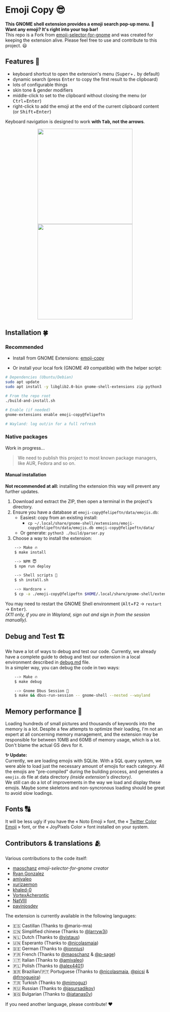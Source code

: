 # Emoji Copy 😎

**This GNOME shell extension provides a emoji search pop-up menu. 🚀<br>Want any emoji? It's right into your top bar!<br>**
This repo is a Fork from [emoji-selector-for-gnome](https://github.com/maoschanz/emoji-selector-for-gnome) and was created for keeping the extension alive.
Please feel free to use and contribute to this project. 😃

## Features 🚀

- keyboard shortcut to open the extension's menu (<kbd>Super</kbd>+<kbd>.</kbd> by default)
- dynamic search (press <kbd>Enter</kbd> to copy the first result to the clipboard)
- lots of configurable things
- skin tone & gender modifiers
- middle-click to set to the clipboard without closing the menu (or <kbd>Ctrl</kbd>+<kbd>Enter</kbd>)
- right-click to add the emoji at the end of the current clipboard content (or <kbd>Shift</kbd>+<kbd>Enter</kbd>)

Keyboard navigation is designed to work **with <kbd>Tab</kbd>, not the arrows**.

<div align="center">
<img src="https://user-images.githubusercontent.com/80127749/265275927-8aed39fc-8844-4763-827d-dfe84b7e98b1.png" width="300"><img src="https://user-images.githubusercontent.com/80127749/265276211-4d3b438a-40e4-4b5e-aa0c-633992ff4b83.png" width="300">
</div>

## Installation 🍀

### Recommended

- Install from GNOME Extensions: [emoji-copy](https://extensions.gnome.org/extension/6242/emoji-copy/)

- Or install your local fork (GNOME 49 compatible) with the helper script:

```bash
# Dependencies (Ubuntu/Debian)
sudo apt update
sudo apt install -y libglib2.0-bin gnome-shell-extensions zip python3

# From the repo root
./build-and-install.sh

# Enable (if needed)
gnome-extensions enable emoji-copy@felipeftn

# Wayland: log out/in for a full refresh
```

### Native packages

Work in progress...

> We need to publish this project to most known package managers, like AUR, Fedora and so on.

<!-- - [`gnome-shell-extension-emoji-selector` (**Fedora**)](https://src.fedoraproject.org/rpms/gnome-shell-extension-emoji-selector) -->
<!-- - `gnome-shell-emoji-selector` (**nixOS**) -->
<!-- - [`gnome-shell-extension-emoji-selector-git` (**AUR**)](https://aur.archlinux.org/packages/gnome-shell-extension-emoji-selector-git/) -->
<!-- - ...<!-1- TODO à compléter -1-> -->

#### Manual installation

**Not recommended at all:** installing the extension this way will prevent any further updates.

1. Download and extract the ZIP, then open a terminal in the project's directory.
2. Ensure you have a database at `emoji-copy@felipeftn/data/emojis.db`:
   - Easiest: copy from an existing install:
     - `cp ~/.local/share/gnome-shell/extensions/emoji-copy@felipeftn/data/emojis.db emoji-copy@felipeftn/data/`
   - Or generate: `python3 ./build/parser.py`
3. Choose a way to install the extension:

```bash
    --> Make 🔥
    $ make install

    --> NPM 😇
    $ npm run deploy

    --> Shell scripts 🤨
    $ sh install.sh

    --> Hardcore 💀
    $ cp -a ./emoji-copy@felipeftn $HOME/.local/share/gnome-shell/extensions
```

You may need to restart the GNOME Shell environment (<kbd>Alt</kbd>+<kbd>F2</kbd> -> `restart` -> <kbd>Enter</kbd>).<br> _(X11 only, if you are in Wayland, sign out and sign in from the session manually)._

## Debug and Test 🏗

We have a lot of ways to debug and test our code. Currently, we already have a complete guide to debug and test our extension in a local environment described in [debug.md](./debug.md) file.<br>
In a simpler way, you can debug the code in two ways:

```bash
    --> Make 🔥
    $ make debug

    --> Gnome Dbus Session 🚧
    $ make && dbus-run-session -- gnome-shell --nested --wayland
```

## Memory performance 👾

Loading hundreds of small pictures and thousands of keywords into the memory is
a lot. Despite a few attempts to optimize their loading, I'm not an expert at
all concerning memory management, and the extension may be responsible for
between 10MB and 60MB of memory usage, which is a lot. Don't blame the actual GS
devs for it.<br>

**✨ Update:**<br>
Currently, we are loading emojis with SQLite. With a SQL query system, we were
able to load just the necessary amount of emojis for each category. All the emojis are "pre-compiled" during the building process, and generates a `emojis.db` file at data directory _(inside extension's directory)_.<br>
We still can do a lot of improvements in the way we load and display these emojis. Maybe some skeletons and non-syncronous loading should be great to avoid slow loadings.

## Fonts 🔠

It will be less ugly if you have the « Noto Emoji » font, the
« [Twitter Color Emoji](https://github.com/eosrei/twemoji-color-font/releases) »
font, or the « JoyPixels Color » font installed on your system.

## Contributors & translations 🫂

Various contributions to the code itself:

- [maoschanz](https://github.com/maoschanz) _emoji-selector-for-gnome creator_
- [Ryan Gonzalez](https://github.com/kirbyfan64)
- [amivaleo](https://github.com/amivaleo)
- [xurizaemon](https://github.com/xurizaemon)
- [khaled-0](https://github.com/khaled-0)
- [VortexAcherontic](https://github.com/VortexAcherontic)
- [NatVIII](https://github.com/NatVIII)
- [pavinjosdev](https://github.com/pavinjosdev)

The extension is currently available in the following languages:

- 🇪🇸 Castillan (Thanks to @mario-mra)
- 🇨🇳 Simplified chinese (Thanks to [@larryw3i](https://github.com/larryw3i/))
- 🇳🇱 Dutch (Thanks to [@vistaus](https://github.com/vistaus/))
- 🇺🇳 Esperanto (Thanks to [@nicolasmaia](https://github.com/nicolasmaia/))
- 🇩🇪 German (Thanks to [@jonnius](https://github.com/jonnius/))
- 🇫🇷 French (Thanks to [@maoschanz](https://github.com/maoschanz) & [@p-sage](github.com/p-sage))
- 🇮🇹 Italian (Thanks to [@amivaleo](https://github.com/amivaleo/))
- 🇵🇱 Polish (Thanks to [@alex4401](https://github.com/alex4401/))
- 🇧🇷 Brazilian/🇵🇹 Portuguese (Thanks to [@nicolasmaia](https://github.com/nicolasmaia/), [@picsi](https://github.com/picsi) & [@frnogueira](https://github.com/frnogueira/))
- 🇹🇷 Turkish (Thanks to [@mimoguz](https://github.com/mimoguz))
- 🇷🇺 Russian (Thanks to [@jasursadikov](https://github.com/jasursadikov))
- 🇧🇬 Bulgarian (Thanks to [@iatanas0v](https://github.com/iatanas0v))

If you need another language, please contribute! ❤️
